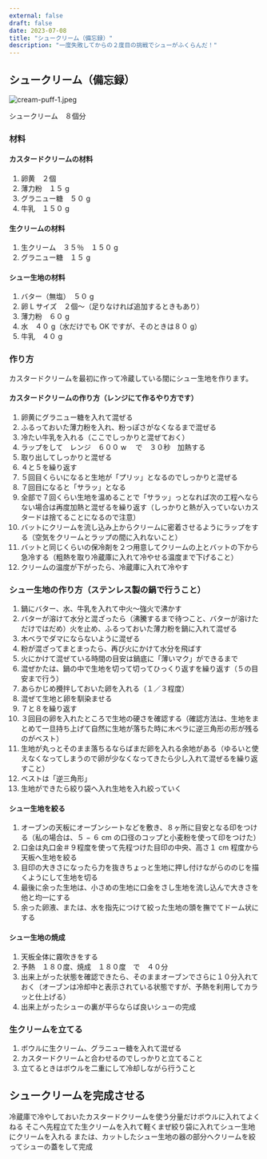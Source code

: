 ```yaml
---
external: false
draft: false
date: 2023-07-08
title: "シュークリーム（備忘録）"
description: "一度失敗してからの２度目の挑戦でシューがふくらんだ！"
---
```


## シュークリーム（備忘録）

![cream-puff-1.jpeg](/images/cream-puff-1.jpeg)

シュークリーム　８個分

### 材料

#### カスタードクリームの材料

1. 卵黄　２個
2. 薄力粉　１５ g
3. グラニュー糖　５０ g
4. 牛乳　１５０ g

#### 生クリームの材料

1. 生クリーム　３５％　１５０ g
2. グラニュー糖　１５ g

#### シュー生地の材料

1. バター（無塩）　５０ g
2. 卵 L サイズ　２個〜（足りなければ追加するときもあり）
3. 薄力粉　６０ g
4. 水　４０ g（水だけでも OK ですが、そのときは８０ g）
5. 牛乳　４０ g

### 作り方

カスタードクリームを最初に作って冷蔵している間にシュー生地を作ります。

#### カスタードクリームの作り方（レンジにて作るやり方です）

1. 卵黄にグラニュー糖を入れて混ぜる
2. ふるっておいた薄力粉を入れ、粉っぽさがなくなるまで混ぜる
3. 冷たい牛乳を入れる（ここでしっかりと混ぜておく）
4. ラップをして　レンジ　６００ w 　で　３０秒　加熱する
5. 取り出してしっかりと混ぜる
6. ４と５を繰り返す
7. ５回目くらいになると生地が「プリッ」となるのでしっかりと混ぜる
8. ７回目になると「サラッ」となる
9. 全部で７回くらい生地を温めることで「サラッ」っとなれば次の工程へならない場合は再度加熱と混ぜるを繰り返す（しっかりと熱が入っていないカスタードは捨てることになるので注意）
10. バットにクリームを流し込み上からクリームに密着させるようにラップをする（空気をクリームとラップの間に入れないこと）
11. バットと同じくらいの保冷剤を２つ用意してクリームの上とバットの下から急冷する（粗熱を取り冷蔵庫に入れて冷やせる温度まで下げること）
12. クリームの温度が下がったら、冷蔵庫に入れて冷やす

### シュー生地の作り方（ステンレス製の鍋で行うこと）

1. 鍋にバター、水、牛乳を入れて中火〜強火で沸かす
2. バターが溶けて水分と混ざったら（沸騰するまで待つこと、バターが溶けただけではだめ）火を止め、ふるっておいた薄力粉を鍋に入れて混ぜる
3. 木ベラでダマにならないように混ぜる
4. 粉が混ざってまとまったら、再び火にかけて水分を飛ばす
5. 火にかけて混ぜている時間の目安は鍋底に「薄いマク」ができるまで
6. 混ぜかたは、鍋の中で生地を切って切ってひっくり返すを繰り返す（５の目安まで行う）
7. あらかじめ攪拌しておいた卵を入れる（１／３程度）
8. 混ぜて生地と卵を馴染ませる
9. ７と８を繰り返す
10. ３回目の卵を入れたところで生地の硬さを確認する（確認方法は、生地をまとめて一旦持ち上げて自然に生地が落ちた時に木ベラに逆三角形の形が残るのがベスト）
11. 生地が丸っとそのまま落ちるならばまだ卵を入れる余地がある（ゆるいと使えなくなってしまうので卵が少なくなってきたら少し入れて混ぜるを繰り返すこと）
12. ベストは「逆三角形」
13. 生地ができたら絞り袋へ入れ生地を入れ絞っていく

#### シュー生地を絞る

1. オーブンの天板にオーブンシートなどを敷き、８ヶ所に目安となる印をつける（私の場合は、５ − ６ cm の口径のコップと小麦粉を使って印をつけた）
2. 口金は丸口金＃９程度を使って先程つけた目印の中央、高さ１ cm 程度から天板へ生地を絞る
3. 目印の大きさになったら力を抜きちょっと生地に押し付けながらののじを描くようにして生地を切る
4. 最後に余った生地は、小さめの生地に口金をさし生地を流し込んで大きさを他と均一にする
5. 余った卵液、または、水を指先につけて絞った生地の頭を撫でてドーム状にする

#### シュー生地の焼成

1. 天板全体に霧吹きをする
2. 予熱　１８０度、焼成　１８０度　で　４０分
3. 出来上がった状態を確認できたら、そのままオーブンでさらに１０分入れておく（オーブンは冷却中と表示されている状態ですが、予熱を利用してカラッと仕上げる）
4. 出来上がったシューの裏が平らならば良いシューの完成

### 生クリームを立てる

1. ボウルに生クリーム、グラニュー糖を入れて混ぜる
2. カスタードクリームと合わせるのでしっかりと立てること
3. 立てるときはボウルを二重にして冷却しながら行うこと

## シュークリームを完成させる

冷蔵庫で冷やしておいたカスタードクリームを使う分量だけボウルに入れてよくねる
そこへ先程立てた生クリームを入れて軽くまぜ絞り袋に入れてシュー生地にクリームを入れる
または、カットしたシュー生地の器の部分へクリームを絞ってシューの蓋をして完成
